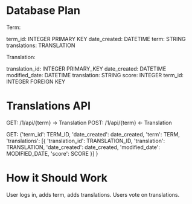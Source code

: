 # Database Plan
Term:

term_id: INTEGER PRIMARY KEY
date_created: DATETIME
term: STRING
translations: TRANSLATION

Translation:

translation_id: INTEGER PRIMARY_KEY
date_created: DATETIME
modified_date: DATETIME
translation: STRING
score: INTEGER
term_id: INTEGER FOREIGN KEY


# Translations API
GET: /1/api/{term} -> Translation
POST: /1/api/{term} <- Translation

GET:
{'term_id': TERM_ID,
 'date_created': date_created,
 'term': TERM,
 'translations': [{
                    'translation_id': TRANSLATION_ID,
                    'translation': TRANSLATION,
                    'date_created': date_created,
                    'modified_date': MODIFIED_DATE,
                    'score': SCORE
                 }]
}

# How it Should Work

User logs in, adds term, adds translations.
Users vote on translations.
